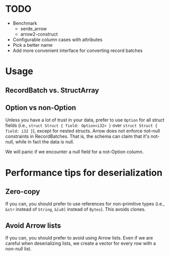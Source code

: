 # TODO
* Benchmark
    * serde_arrow
    * arrow2-construct
* Configurable column cases with attributes
* Pick a better name
* Add more convenient interface for converting record batches

# Usage

## RecordBatch vs. StructArray

## Option vs non-Option
Unless you have a lot of trust in your data, prefer to use `Option` for all struct fields (i.e., `struct Struct { field: Option<i32> }` over `struct Struct { field: i32 }`),
except for nested structs. Arrow does not enforce not-null constraints in RecordBatches. That is, the schema can claim that it's not-null, while in fact the data is null.

We will panic if we encounter a null field for a not-Option column.

# Performance tips for deserialization

## Zero-copy

If you can, you should prefer to use references for non-primitive types (i.e., `&str` instead of `String`, `&[u8]` instead of `Bytes`).
This avoids clones.

## Avoid Arrow lists

If you can, you should prefer to avoid using Arrow lists.
Even if we are careful when deserializing lists, we create a vector for every row with a non-null list.
